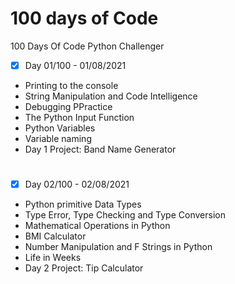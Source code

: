 # 100 days of Code
100 Days Of Code Python Challenger

- [x] Day 01/100 - 01/08/2021
- Printing to the console
- String Manipulation and Code Intelligence
- Debugging PPractice
- The Python Input Function
- Python Variables
- Variable naming
- Day 1 Project: Band Name Generator
#
- [x] Day 02/100 - 02/08/2021
- Python primitive Data Types
- Type Error, Type Checking and Type Conversion
- Mathematical Operations in Python
- BMI Calculator
- Number Manipulation and F Strings in Python
- Life in Weeks
- Day 2 Project: Tip Calculator